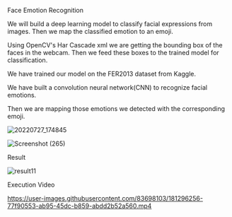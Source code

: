 Face Emotion Recognition

We will build a deep learning model to classify facial expressions from images. Then we map the classified emotion to an emoji.

Using OpenCV's Har Cascade xml we are getting the bounding box of the faces in the webcam. Then we feed these boxes to the trained model for classification.

We have trained our model on the FER2013 dataset from Kaggle.

We have built a convolution neural network(CNN) to recognize facial emotions. 

Then we are mapping those emotions we detected with the corresponding emoji.


  ![20220727_174845](https://user-images.githubusercontent.com/83698103/181245241-9a2a3a6f-8a48-4fc8-88ed-27539802672c.jpg)

  
  
  ![Screenshot (265)](https://user-images.githubusercontent.com/83698103/181244876-acd5db5d-8a9e-43b9-81f6-9458feb2c276.png)
  

Result

![result11](https://user-images.githubusercontent.com/83698103/181291271-d58a5f2b-bda8-4c44-82e8-2551ad4b3784.jpeg)


Execution Video

https://user-images.githubusercontent.com/83698103/181296256-77f90553-ab95-45dc-b859-abdd2b52a560.mp4


